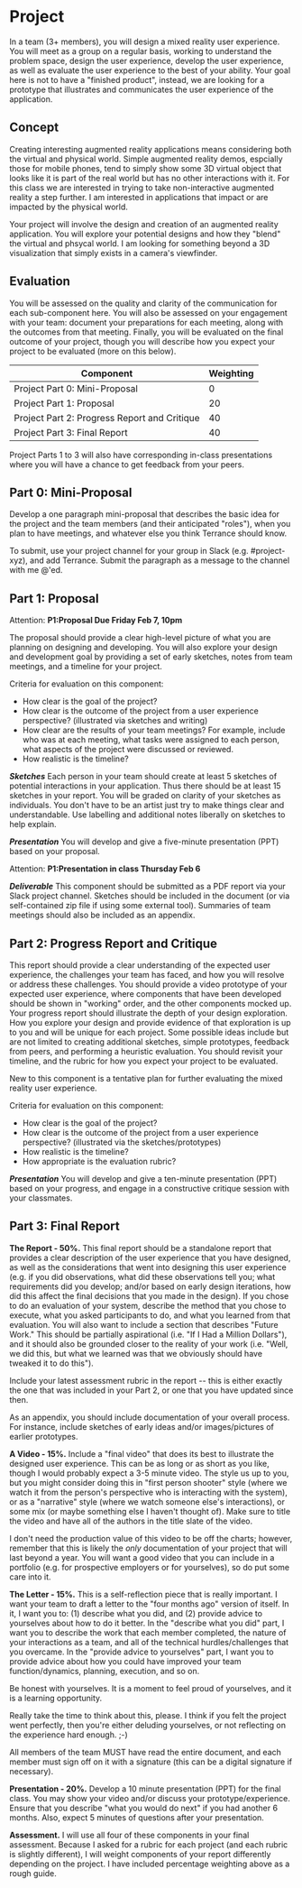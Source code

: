 # Project

In a team (3+ members), you will design a mixed reality user experience. You will meet as a group on a regular basis, working to understand the problem space, design the user experience, develop the user experience, as well as evaluate the user experience to the best of your ability. Your goal here is not to have a "finished product", instead, we are looking for a prototype that illustrates and communicates the user experience of the application.

## Concept

Creating interesting augmented reality applications means considering both the virtual and physical world. Simple augmented reality demos, espcially those for mobile phones, tend to simply show some 3D virtual object that looks like it is part of the real world but has no other interactions with it. For this class we are interested in trying to take non-interactive augmented reality a step further. I am interested in applications that impact or are impacted by the physical world.

Your project will involve the design and creation of an augmented reality application. You will explore your potential designs and how they "blend" the virtual and phsycal world. I am looking for something beyond a 3D visualization that simply exists in a camera's viewfinder.

## Evaluation

You will be assessed on the quality and clarity of the communication for each sub-component here. You will also be assessed on your engagement with your team: document your preparations for each meeting, along with the outcomes from that meeting. Finally, you will be evaluated on the final outcome of your project, though you will describe how you expect your project to be evaluated (more on this below).

| Component                                       |  Weighting   |
|-------------------------------------------------|------|
| Project Part 0: Mini-Proposal                   |   0  |
| Project Part 1: Proposal                        |  20  |
| Project Part 2: Progress Report and Critique    |  40  |
| Project Part 3: Final Report                    |  40  |

Project Parts 1 to 3 will also have corresponding in-class presentations where you will have a chance to get feedback from your peers.

## Part 0: Mini-Proposal

Develop a one paragraph mini-proposal that describes the basic idea for the project and the team members (and their anticipated "roles"), when you plan to have meetings, and whatever else you think Terrance should know.

To submit, use your project channel for your group in Slack (e.g. #project-xyz), and add Terrance. Submit the paragraph as a message to the channel with me @'ed.

## Part 1: Proposal

Attention: **P1:Proposal Due Friday Feb 7, 10pm**

The proposal should provide a clear high-level picture of what you are planning on designing and developing. You will also explore your design and development goal by providing a set of early sketches, notes from team meetings, and a timeline for your project.

Criteria for evaluation on this component:

* How clear is the goal of the project?
* How clear is the outcome of the project from a user experience perspective? (illustrated via sketches and writing)
* How clear are the results of your team meetings? For example, include who was at each meeting, what tasks were assigned to each person, what aspects of the project were discussed or reviewed.
* How realistic is the timeline?

***Sketches***
Each person in your team should create at least 5 sketches of potential interactions in your application. Thus there should be at least 15 sketches in your report. You will be graded on clarity of your sketches as individuals. You don't have to be an artist just try to make things clear and understandable. Use labelling and additional notes liberally on sketches to help explain.

***Presentation***
You will develop and give a five-minute presentation (PPT) based on your proposal.

Attention: **P1:Presentation in class Thursday Feb 6**

***Deliverable***
This component should be submitted as a PDF report via your Slack project channel. Sketches should be included in the document (or via self-contained zip file if using some external tool). Summaries of team meetings should also be included as an appendix.

## Part 2: Progress Report and Critique

This report should provide a clear understanding of the expected user experience, the challenges your team has faced, and how you will resolve or address these challenges. You should provide a video prototype of your expected user experience, where components that have been developed should be shown in "working" order, and the other components mocked up. Your progress report should illustrate the depth of your design exploration. How you explore your design and provide evidence of that exploration is up to you and will be unique for each project. Some possible ideas include but are not limited to creating additional sketches, simple prototypes, feedback from peers, and performing a heuristic evaluation. You should revisit your timeline, and the rubric for how you expect your project to be evaluated.

New to this component is a tentative plan for further evaluating the mixed reality user experience.

Criteria for evaluation on this component:

* How clear is the goal of the project?
* How clear is the outcome of the project from a user experience perspective? (illustrated via the sketches/prototypes)
* How realistic is the timeline?
* How appropriate is the evaluation rubric?

***Presentation***
You will develop and give a ten-minute presentation (PPT) based on your progress, and engage in a constructive critique session with your  classmates.

## Part 3: Final Report

**The Report - 50%.** This final report should be a standalone report that provides a clear description of the user experience that you have designed, as well as the considerations that went into designing this user experience (e.g. if you did observations, what did these observations tell you; what requirements did you develop; and/or based on early design iterations, how did this affect the final decisions that you made in the design). If you chose to do an evaluation of your system, describe the method that you chose to execute, what you asked participants to do, and what you learned from that evaluation. You will also want to include a section that describes "Future Work." This should be partially aspirational (i.e. "If I Had a Million Dollars"), and it should also be grounded closer to the reality of your work (i.e. "Well, we did this, but what we learned was that we obviously should have tweaked it to do this").

Include your latest assessment rubric in the report -- this is either exactly the one that was included in your Part 2, or one that you have updated since then.

As an appendix, you should include documentation of your overall process. For instance, include sketches of early ideas and/or images/pictures of earlier prototypes.

**A Video - 15%.** Include a "final video" that does its best to illustrate the designed user experience. This can be as long or as short as you like, though I would probably expect a 3-5 minute video. The style us up to you, but you might consider doing this in "first person shooter" style (where we watch it from the person's perspective who is interacting with the system), or as a "narrative" style (where we watch someone else's interactions), or some mix (or maybe something else I haven't thought of). Make sure to title the video and have all of the authors in the title slate of the video.

I don't need the production value of this video to be off the charts; however, remember that this is likely the _only_ documentation of your project that will last beyond a year. You will want a good video that you can include in a portfolio (e.g. for prospective employers or for yourselves), so do put some care into it.

**The Letter - 15%.** This is a self-reflection piece that is really important. I want your team to draft a letter to the "four months ago" version of itself. In it, I want you to: (1) describe what you did, and (2) provide advice to yourselves about how to do it better. In the "describe what you did" part, I want you to describe the work that each member completed, the nature of your interactions as a team, and all of the technical hurdles/challenges that you overcame. In the "provide advice to yourselves" part, I want you to provide advice about how you could have improved your team function/dynamics, planning, execution, and so on.

Be honest with yourselves. It is a moment to feel proud of yourselves, and it is a learning opportunity.

Really take the time to think about this, please. I think if you felt the project went perfectly, then you're either deluding yourselves, or not reflecting on the experience hard enough. ;-)

All members of the team MUST have read the entire document, and each member must sign off on it with a signature (this can be a digital signature if necessary).

**Presentation - 20%.** Develop a 10 minute presentation (PPT) for the final class. You may show your video and/or discuss your prototype/experience. Ensure that you describe "what you would do next" if you had another 6 months. Also, expect 5 minutes of questions after your presentation.

**Assessment.** I will use all four of these components in your final assessment. Because I asked for a rubric for each project (and each rubric is slightly different), I will weight components of your report differently depending on the project. I have included percentage weighting above as a rough guide.
